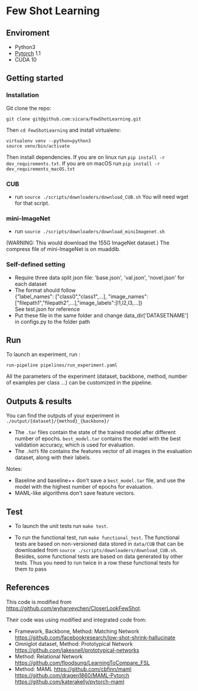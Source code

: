 # Few Shot Learning

## Enviroment
 - Python3
 - [Pytorch](http://pytorch.org/) 1.1
 - CUDA 10

## Getting started

### Installation

Git clone the repo:

```
git clone git@github.com:sicara/FewShotLearning.git
```

Then `cd FewShotLearning` and install virtualenv:

```
virtualenv venv --python=python3
source venv/bin/activate
```

Then install dependencies. If you are on linux run `pip install -r dev_requirements.txt`. If you are on macOS
run `pip install -r dev_requirements_macOS.txt`

### CUB
* run `source ./scripts/downloaders/download_CUB.sh`
You will need wget for that script.

### mini-ImageNet
* run `source ./scripts/downloaders/download_miniImagenet.sh`

(WARNING: This would download the 155G ImageNet dataset.) The compress file of mini-ImageNet is on muaddib.

### Self-defined setting
* Require three data split json file: 'base.json', 'val.json', 'novel.json' for each dataset  
* The format should follow   
{"label_names": ["class0","class1",...], "image_names": ["filepath1","filepath2",...],"image_labels":[l1,l2,l3,...]}  
See test.json for reference
* Put these file in the same folder and change data_dir['DATASETNAME'] in configs.py to the folder path  

## Run
To launch an experiment, run :
```
run-pipeline pipelines/run_experiment.yaml 
```
All the parameters of the experiment (dataset, backbone, method, number of examples per class ...) can be customized in the pipeline.

## Outputs \& results
You can find the outputs of your experiment in `./output/{dataset}/{method}_{backbone}/`
- The `.tar` files contain the state of the trained model after different number of epochs. `best_model.tar` contains the model with the best validation accuracy, which is used for evaluation.
- The `.hdf5` file contains the features vector of all images in the evaluation dataset, along with their labels.

Notes:
- Baseline and baseline++ don't save a `best_model.tar` file, and use the model with the highest number of epochs for evaluation.
- MAML-like algorithms don't save feature vectors.

## Test
- To launch the unit tests run `make test`.

- To run the functional test, run `make functional_test`. The functional tests are based on non-versioned data stored
in `data/CUB` that can be downloaded from `source ./scripts/downloaders/download_CUB.sh`. Besides, some functional
tests are based on data generated by other tests. Thus you need to run twice in a row these functional tests for them
to pass
 

## References
This code is modified from https://github.com/wyharveychen/CloserLookFewShot.

Their code was using modified and integrated code from:

* Framework, Backbone, Method: Matching Network
https://github.com/facebookresearch/low-shot-shrink-hallucinate 
* Omniglot dataset, Method: Prototypical Network
https://github.com/jakesnell/prototypical-networks
* Method: Relational Network
https://github.com/floodsung/LearningToCompare_FSL
* Method: MAML
https://github.com/cbfinn/maml  
https://github.com/dragen1860/MAML-Pytorch  
https://github.com/katerakelly/pytorch-maml
